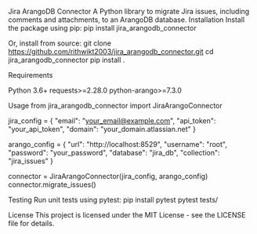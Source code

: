 Jira ArangoDB Connector
A Python library to migrate Jira issues, including comments and attachments, to an ArangoDB database.
Installation
Install the package using pip:
pip install jira_arangodb_connector

Or, install from source:
git clone https://github.com/rithwikt2003/jira_arangodb_connector.git
cd jira_arangodb_connector
pip install .

Requirements

Python 3.6+
requests>=2.28.0
python-arango>=7.3.0

Usage
from jira_arangodb_connector import JiraArangoConnector

jira_config = {
    "email": "your_email@example.com",
    "api_token": "your_api_token",
    "domain": "your_domain.atlassian.net"
}

arango_config = {
    "url": "http://localhost:8529",
    "username": "root",
    "password": "your_password",
    "database": "jira_db",
    "collection": "jira_issues"
}

connector = JiraArangoConnector(jira_config, arango_config)
connector.migrate_issues()

Testing
Run unit tests using pytest:
pip install pytest
pytest tests/

License
This project is licensed under the MIT License - see the LICENSE file for details.